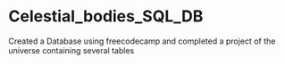 # Celestial_bodies_SQL_DB
Created a Database using freecodecamp and completed a project of the universe containing several tables
